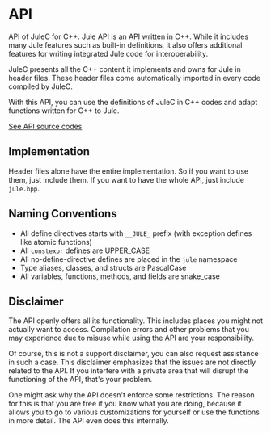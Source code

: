 # API
API of JuleC for C++. Jule API is an API written in C++. While it includes many Jule features such as built-in definitions, it also offers additional features for writing integrated Jule code for interoperability.

JuleC presents all the C++ content it implements and owns for Jule in header files. These header files come automatically imported in every code compiled by JuleC.

With this API, you can use the definitions of JuleC in C++ codes and adapt functions written for C++ to Jule.

[See API source codes](https://github.com/julelang/jule/tree/master/api)

## Implementation

Header files alone have the entire implementation. So if you want to use them, just include them. If you want to have the whole API, just include `jule.hpp`.

## Naming Conventions

- All define directives starts with `__JULE_` prefix (with exception defines like atomic functions)
- All `constexpr` defines are UPPER_CASE
- All no-define-directive defines are placed in the `jule` namespace
- Type aliases, classes, and structs are PascalCase
- All variables, functions, methods, and fields are snake_case

## Disclaimer

The API openly offers all its functionality.
This includes places you might not actually want to access.
Compilation errors and other problems that you may experience due to misuse while using the API are your responsibility.

Of course, this is not a support disclaimer, you can also request assistance in such a case.
This disclaimer emphasizes that the issues are not directly related to the API.
If you interfere with a private area that will disrupt the functioning of the API, that's your problem.

One might ask why the API doesn't enforce some restrictions.
The reason for this is that you are free if you know what you are doing, because it allows you to go to various customizations for yourself or use the functions in more detail.
The API even does this internally.
